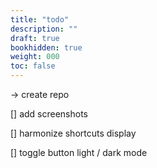 ```yaml
---
title: "todo"
description: ""
draft: true
bookhidden: true
weight: 000
toc: false
---
```


-> create repo




[] add screenshots

[] harmonize shortcuts display

[] toggle button light / dark mode